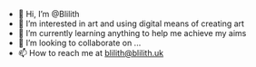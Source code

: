 - 👋 Hi, I’m @Blilith
- 👀 I’m interested in art and using digital means of creating art
- 🌱 I’m currently learning anything to help me achieve my aims
- 💞️ I’m looking to collaborate on ...
- 📫 How to reach me at blilith@blilith.uk

<!---
Blilith/Blilith is a ✨ special ✨ repository because its `README.md` (this file) appears on your GitHub profile.
You can click the Preview link to take a look at your changes.
--->
